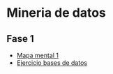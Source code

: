 # Mineria de datos

## Fase 1

- [Mapa mental 1](https://github.com/ReneSRuiz/Mineria_de_datos/blob/main/MapaMental_1_1941452.pdf)
- [Ejercicio bases de datos](https://github.com/ReneSRuiz/Mineria_de_datos/blob/main/Equipo_11-Ejercicio%20base%20de%20datos.pdf)
